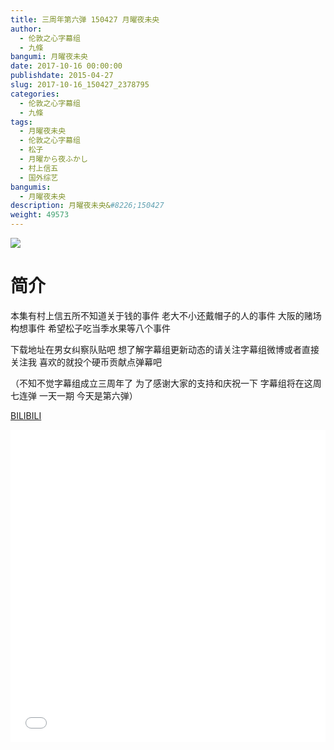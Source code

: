 ```yaml
---
title: 三周年第六弹 150427 月曜夜未央
author: 
  - 伦敦之心字幕组
  - 九條
bangumi: 月曜夜未央
date: 2017-10-16 00:00:00
publishdate: 2015-04-27
slug: 2017-10-16_150427_2378795
categories: 
  - 伦敦之心字幕组
  - 九條
tags: 
  - 月曜夜未央
  - 伦敦之心字幕组
  - 松子
  - 月曜から夜ふかし
  - 村上信五
  - 国外综艺
bangumis: 
  - 月曜夜未央
description: 月曜夜未央&#8226;150427
weight: 49573
---
```


![](https://i.imgur.com/j4xt5v2.jpg)

# 简介  
本集有村上信五所不知道关于钱的事件 老大不小还戴帽子的人的事件 大阪的赌场构想事件 希望松子吃当季水果等八个事件
下载地址在男女纠察队贴吧 想了解字幕组更新动态的请关注字幕组微博或者直接关注我 喜欢的就投个硬币贡献点弹幕吧
（不知不觉字幕组成立三周年了 为了感谢大家的支持和庆祝一下 字幕组将在这周七连弹 一天一期 今天是第六弹）

  [BILIBILI](https://www.bilibili.com/video/av2378795/)


  <iframe src="//www.bilibili.com/html/html5player.html?cid=3720172&aid=2378795" width="100%" height="500" frameborder="0" allowfullscreen="allowfullscreen"></iframe>

